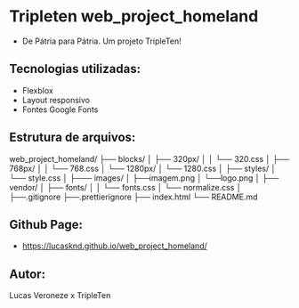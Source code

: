 # Tripleten web_project_homeland

- De Pátria para Pátria. Um projeto TripleTen!

## Tecnologias utilizadas:

- Flexblox
- Layout responsivo 
- Fontes Google Fonts

## Estrutura de arquivos:

web_project_homeland/
├── blocks/
│   ├── 320px/
│   │   └── 320.css
│   ├── 768px/
│   │   └── 768.css
│   └── 1280px/
│       └── 1280.css
│
├── styles/
│    └── style.css
│
├─── images/
│    ├──imagem.png
│    └──logo.png
│
├── vendor/
│   ├── fonts/
│   │    └── fonts.css
│   └── normalize.css
│
├──.gitignore
├──.prettierignore
├── index.html
└── README.md


## Github Page:

- https://lucasknd.github.io/web_project_homeland/

## Autor:

Lucas Veroneze x TripleTen